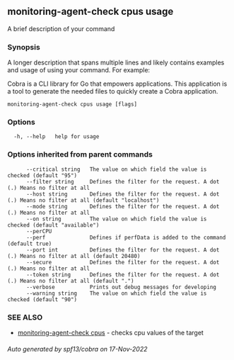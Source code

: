 ## monitoring-agent-check cpus usage

A brief description of your command

### Synopsis

A longer description that spans multiple lines and likely contains examples
and usage of using your command. For example:

Cobra is a CLI library for Go that empowers applications.
This application is a tool to generate the needed files
to quickly create a Cobra application.

```
monitoring-agent-check cpus usage [flags]
```

### Options

```
  -h, --help   help for usage
```

### Options inherited from parent commands

```
      --critical string   The value on which field the value is checked (default "95")
      --filter string     Defines the filter for the request. A dot (.) Means no filter at all
      --host string       Defines the filter for the request. A dot (.) Means no filter at all (default "localhost")
      --mode string       Defines the filter for the request. A dot (.) Means no filter at all
      --on string         The value on which field the value is checked (default "available")
      --perCPU            
      --perf              Defines if perfData is added to the command (default true)
      --port int          Defines the filter for the request. A dot (.) Means no filter at all (default 20480)
      --secure            Defines the filter for the request. A dot (.) Means no filter at all
      --token string      Defines the filter for the request. A dot (.) Means no filter at all (default ".")
      --verbose           Prints out debug messages for developing
      --warning string    The value on which field the value is checked (default "90")
```

### SEE ALSO

* [monitoring-agent-check cpus](monitoring-agent-check_cpus.md)	 - checks cpu values of the target

###### Auto generated by spf13/cobra on 17-Nov-2022
